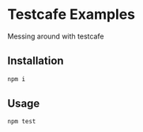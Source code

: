 # Testcafe Examples

Messing around with testcafe

## Installation

```bash
npm i
```

## Usage

```bash
npm test
```
